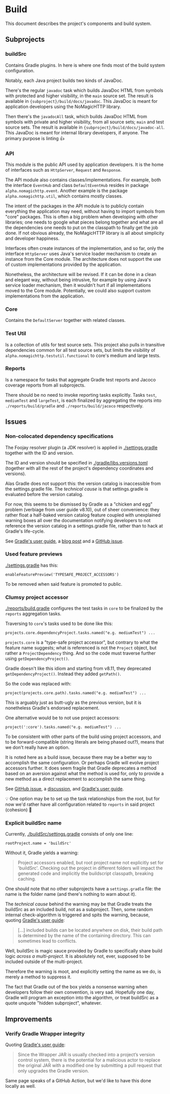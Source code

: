 # Build

This document describes the project's components and build system.

## Subprojects

### buildSrc

Contains Gradle plugins. In here is where one finds most of the build system
configuration.

Notably, each Java project builds two kinds of JavaDoc.

There's the regular `javadoc` task which builds JavaDoc HTML from symbols with
protected and higher visibility, in the `main` source set. The result is
available in `{subproject}/build/docs/javadoc`. This JavaDoc is meant for
application developers using the NoMagicHTTP library.

Then there's the `javadocAll` task, which builds JavaDoc HTML from symbols with
private and higher visibility, from all source sets; `main` and test source
sets. The result is available in `{subproject}/build/docs/javadoc-all`. This
JavaDoc is meant for internal library developers, if anyone. The primary purpose
is linting 👍

### API

This module is the public API used by application developers. It is the home of
interfaces such as `HttpServer`, `Request` and `Response`.

The API module also contains classes/implementations. For example, both the
interface `EventHub` and class `DefaultEventHub` resides in package
`alpha.nomagichttp.event`. Another example is the package
`alpha.nomagichttp.util`, which contains mostly classes.

The intent of the packages in the API module is to publicly contain everything
the application may need, without having to import symbols from "core" packages.
This is often a big problem when developing with other libraries; one needs to
google what pieces belong together and what are all the dependencies one needs
to put on the classpath to finally get the job done. If not obvious already, the
NoMagicHTTP library is all about simplicity and developer happiness.

Interfaces often create instances of the implementation, and so far, only the
interface `HttpServer` uses Java's service loader mechanism to create an
instance from the Core module. The architecture does not support the use of
custom implementations provided by the application.

Nonetheless, the architecture will be revised. If it can be done in a clean and
elegant way, without being intrusive, for example by using Java's service loader
mechanism, then it wouldn't hurt if all implementations moved to the Core
module. Potentially, we could also support custom implementations from the
application.

### Core

Contains the `DefaultServer` together with related classes.

### Test Util

Is a collection of utils for test source sets. This project also pulls in
transitive dependencies common for all test source sets, but limits the
visibility of `alpha.nomagichttp.testutil.functional` to core's medium and large
tests.

### Reports

Is a namespace for tasks that aggregate Gradle test reports and Jacoco coverage
reports from all subprojects.

There should be no need to invoke reporting tasks explicitly. Tasks `test`,
`mediumTest` and `largeTest`, is each finalized by aggregating the reports into
`./reports/build/gradle` and `./reports/build/jacoco` respectively.

## Issues

### Non-colocated dependency specifications

The Foojay resolver plugin (a JDK resolver) is applied in
[./settings.gradle][NCDS-1] together with the ID and version.

The ID and version should be specified in
[./gradle/libs.versions.toml][NCDS-2] (together with all the rest of the
project's dependency coordinates and versions).

Alas Gradle does not support this: the version catalog is inaccessible from the
settings.gradle file. The _technical cause_ is that settings.gradle is evaluated
before the version catalog.

For now, this seems to be dismissed by Gradle as a "chicken and egg" problem
(verbiage from user guide v8.10), out of sheer convenience: they rather float a
half-baked version catalog feature coupled with unexplained warning boxes all
over the documentation notifying developers to not reference the version catalog
in a settings.gradle file, rather than to hack at Gradle's life-cycle.

See [Gradle's user guide][NCDS-3], a [blog post][NCDS-4] and a
[GitHub issue][NCDS-5].

[NCDS-1]: ../settings.gradle
[NCDS-2]: ../gradle/libs.versions.toml
[NCDS-3]: https://docs.gradle.org/8.13/userguide/version_catalogs.html#sec:plugins-ver
[NCDS-4]: https://melix.github.io/blog/2021/03/version-catalogs-faq.html#_can_i_use_a_version_catalog_to_declare_plugin_versions
[NCDS-5]: https://github.com/gradle/gradle/issues/24876

### Used feature previews

[./settings.gradle][UFP-1] has this:

    enableFeaturePreview('TYPESAFE_PROJECT_ACCESSORS')

To be removed when said feature is promoted to public.

[UFP-1]: ../settings.gradle

### Clumsy project accessor

[./reports/build.gradle][CPA-1] configures the test tasks in `core` to be
finalized by the `reports` aggregation tasks.

Traversing to `core`'s tasks used to be done like this:

    projects.core.dependencyProject.tasks.named("e.g. mediumTest") ...

`projects.core` is a "type-safe project accessor", but contrary to what the
feature name suggests; what is referenced is not the `Project` object, but
rather a `ProjectDependency` thing. And so the code must traverse further
using `getDependencyProject()`.

Gradle doesn't like this idiom and starting from v8.11, they deprecated
`getDependencyProject()`. Instead they added `getPath()`.

So the code was replaced with:

    project(projects.core.path).tasks.named("e.g. mediumTest") ...

This is arguably just as butt-ugly as the previous version, but it is
nonetheless Gradle's endorsed replacement.

One alternative would be to not use project accessors:

    project(':core').tasks.named("e.g. mediumTest") ...

To be consistent with other parts of the build using project accessors, and to
be forward-compatible (string literals are being phased out?), means that we
don't really have an option.

It is noted here as a build issue, because there may be a better way to
accomplish the same configuration. Or perhaps Gradle will evolve project
accessors further. It does seem fragile that Gradle deprecates a method based on
an aversion against what the method is used for, only to provide a new method as
a direct replacement to accomplish the same thing.

See [GitHub issue][CPA-2], a [discussion][CPA-3], and [Gradle's user guide][CPA-4].

💡 One option may be to set up the task relationships from the root, but for
now we'd rather have all configuration related to `reports` in said project
(cohesion) 🤔

[CPA-1]: ../reports/build.gradle
[CPA-2]: https://github.com/gradle/gradle/issues/30992
[CPA-3]: https://discuss.gradle.org/t/very-long-syntax-when-using-type-safe-project-accessors/39423
[CPA-4]: https://docs.gradle.org/8.13/userguide/declaring_dependencies_basics.html#sec:type-safe-project-accessors

### Explicit buildSrc name

Currently, [./buildSrc/settings.gradle][EBN-1] consists of only one line:

    rootProject.name = 'buildSrc'

Without it, Gradle yields a warning:

> Project accessors enabled, but root project name not explicitly set for
> 'buildSrc'. Checking out the project in different folders will impact the
> generated code and implicitly the buildscript classpath, breaking caching.

One should note that no other subprojects have a `settings.gradle` file: the
name is the folder name (and there's nothing to warn about it).

The _technical cause_ behind the warning may be that Gradle treats the buildSrc
as an included build, not as a subproject. Then, some random internal
check-algorithm is triggered and spits the warning, because, quoting
[Gradle's user guide][EBN-2]:

> [...] included builds can be located anywhere on disk, their build path is
> determined by the name of the containing directory. This can sometimes lead to
> conflicts.

Well, buildSrc is magic sauce provided by Gradle to specifically share build
logic _across a multi-project_. It is absolutely not, ever, supposed to be
included outside of the multi-project.

Therefore the warning is moot, and explicitly setting the name as we do, is
merely a method to suppress it.

The fact that Gradle out of the box yields a nonsense warning when developers
follow their own convention, is very sad. Hopefully one day, Gradle will program
an exception into the algorithm, or treat buildSrc as a quote unquote "hidden
subproject", whatever.

[EBN-1]: ../buildSrc/settings.gradle
[EBN-2]: https://docs.gradle.org/8.13/userguide/composite_builds.html#included_builds

## Improvements

### Verify Gradle Wrapper integrity

Quoting [Gradle's user guide][VGWI-1]:

> Since the Wrapper JAR is usually checked into a project’s version control
> system, there is the potential for a malicious actor to replace the original
> JAR with a modified one by submitting a pull request that only upgrades the
> Gradle version.

Same page speaks of a GitHub Action, but we'd like to have this done locally as
well.

[VGWI-1]: https://docs.gradle.org/8.13/userguide/gradle_wrapper.html#wrapper_checksum_verification
